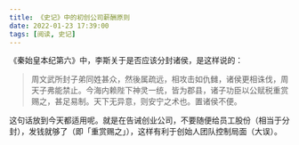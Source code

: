 ```yaml
---
title: 《史记》中的初创公司薪酬原则
date: 2022-01-23 17:39:00
tags: [阅读, 史记]
---
```


《秦始皇本纪第六》中，李斯关于是否应该分封诸侯，是这样说的：

> 周文武所封子弟同姓甚众，然後属疏远，相攻击如仇雠，诸侯更相诛伐，周天子弗能禁止。今海内赖陛下神灵一统，皆为郡县，诸子功臣以公赋税重赏赐之，甚足易制。天下无异意，则安宁之术也。置诸侯不便。

这句话放到今天都适用呢。就是在告诫创业公司，不要随便给员工股份（相当于分封），发钱就够了（即「重赏赐之」），这样有利于创始人团队控制局面（大误）。
